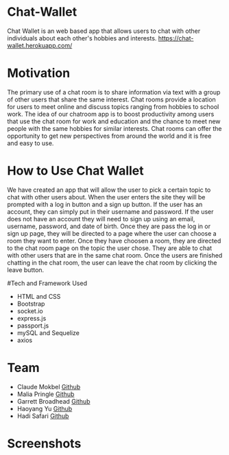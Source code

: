 # Chat-Wallet

Chat Wallet is an web based app that allows users to chat with other individuals about each other's hobbies and interests.
https://chat-wallet.herokuapp.com/

# Motivation

The primary use of a chat room is to share information via text with a group of other users that share the same interest. Chat rooms provide a location for users to meet online and discuss topics ranging from hobbies to school work. The idea of our chatroom app is to boost productivity among users that use the chat room for work and education and the chance to meet new people with the same hobbies for similar interests. Chat rooms can offer the opportunity to get new perspectives from around the world and it is free and easy to use.

# How to Use Chat Wallet

We have created an app that will allow the user to pick a certain topic to chat with other users about. When the user enters the site they will be prompted with a log in button and a sign up button. If the user has an account, they can simply put in their username and password. If the user does not have an account they will need to sign up using an email, username, password, and date of birth. Once they are pass the log in or sign up page, they will be directed to a page where the user can choose a room they want to enter. Once they have choosen a room, they are directed to the chat room page on the topic the user chose. They are able to chat with other users that are in the same chat room. Once the users are finished chatting in the chat room, the user can leave the chat room by clicking the leave button.

#Tech and Framework Used
- HTML and CSS
- Bootstrap
- socket.io
- express.js
- passport.js
- mySQL and Sequelize
- axios

# Team
- Claude Mokbel [Github](https://github.com/cmokbel1)
- Malia Pringle [Github](https://github.com/pringle97)
- Garrett Broadhead [Github](https://github.com/g-broadhead)
- Haoyang Yu [Github](https://github.com/hvoyvng)
- Hadi Safari [Github](https://github.com/hadisafari77)

# Screenshots
